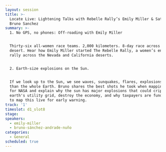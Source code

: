```yaml
---
layout: session
title: >-
  Locate Live: Lightening Talks with Rebelle Rally’s Emily Miller & Satellogic's
  Bruno Sanchez
summary: >-
  1. No GPS, no phones: Off-roading with Emily Miller 


  Thirty-six all-women race teams. 2,000 kilometers. 8-day race across the
  desert. Hear how Emily Miller started The Rebelle Rally, a women’s endurance
  rally across the Nevada and California deserts. 


  2. Earth-size explosions on the Sun. 


  If we look up to the Sun, we see waves, sunquakes, flares, explosions - bigger
  than the whole Earth. Bruno shares the best shots he took when mapping the sun
  for NASA and explain why the sun has major explosions that could cripple the
  earth's utility grid, destroy the economy, and why taxpayers are funding NASA
  to map this live for early warning.
track: '1'
timeslot: d1_slot8
stage:
speakers:
  - emily-miller
  - bruno-sánchez-andrade-nuño
categories:
  - General
scheduled: true
---
```


